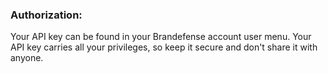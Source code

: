 ### Authorization:
Your API key can be found in your Brandefense account user menu.
Your API key carries all your privileges, so keep it secure and don't share it with anyone.